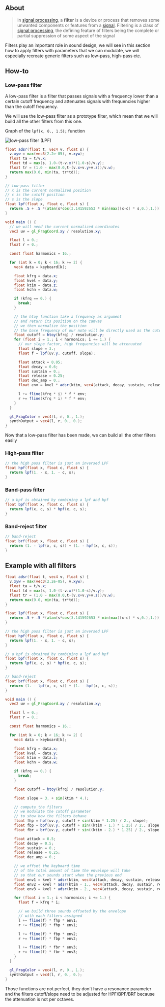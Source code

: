 ## About

> In [signal processing](https://en.wikipedia.org/wiki/Signal_processing), a **filter** is a device or process that removes some unwanted components or features from a [signal](https://en.wikipedia.org/wiki/Signal_(electronics)). Filtering is a class of [signal processing](https://en.wikipedia.org/wiki/Signal_processing), the defining feature of filters being the complete or partial suppression of some aspect of the signal

Filters play an important role in sound design, we will see in this section how to apply filters with parameters that we can modulate, we will especially recreate generic filters such as low-pass, high-pass etc. 

## How-to

### Low-pass filter

A low-pass filter is a filter that passes signals with a frequency lower than a certain cutoff frequency and attenuates signals with frequencies higher than the cutoff frequency.

We will use the low-pass filter as a prototype filter, which mean that we will build all the other filters from this one.

Graph of the `lpf(x, 0., 1.5);` function

![low-pass filter (LPF)](images/lpf.png)

```glsl
float adsr(float t, vec4 v, float s) {
  v.xyw = max(vec3(2.2e-05), v.xyw);
  float ta = t/v.x;
  float td = max(s, 1.0-(t-v.x)*(1.0-s)/v.y);
  float tr = (1.0 - max(0.0,t-(v.x+v.y+v.z))/v.w);
  return max(0.0, min(ta, tr*td));
}

// low-pass filter
// x is the current normalized position
// c is the cutoff position
// s is the slope
float lpf(float x, float c, float s) {
  return .5 + .5 *(atan(s*cos(3.141592653 * min(max((x-c) * s,0.),1.)))/atan(s));
}

void main () {
  // we will need the current normalized coordinates
  vec2 uv = gl_FragCoord.xy / resolution.xy;

  float l = 0.;
  float r = 0.;

  const float harmonics = 16.;

  for (int k = 0; k < 16; k += 2) {
    vec4 data = keyboard[k];

    float kfrq = data.x;
    float kvel = data.y;
    float ktim = data.z;
    float kchn = data.w;

    if (kfrq == 0.) {
      break; 
    }

    // the htoy function take a frequency as argument
    // and return its position on the canvas
    // we then normalize the position
    // the base frequency of our note will be directly used as the cutoff frequency
    float cutoff = htoy(kfrq) / resolution.y;
    for (float i = 1.; i < harmonics; i += 1.) {
      // our slope factor, high frequencies will be attenuated
      float slope = 3.;
      float f = lpf(uv.y, cutoff, slope);

      float attack = 0.05;
      float decay = 0.6;
      float sustain = 0.;
      float release = 0.25;
      float dec_amp = 0.;
      float env = kvel * adsr(ktim, vec4(attack, decay, sustain, release), dec_amp);

      l += fline(kfrq * i) * f * env;
      r += fline(kfrq * i) * f * env;
    }
  }

  gl_FragColor = vec4(l, r, 0., 1.);
  synthOutput = vec4(l, r, 0., 0.);
}
```

Now that a low-pass filter has been made, we can build all the other filters easily

### High-pass filter

```glsl
// the high pass filter is just an inversed LPF
float hpf(float x, float c, float s) {
  return lpf(1. - x, 1. - c, s); 
}
```

### Band-pass filter

```glsl
// a bpf is obtained by combining a lpf and hpf
float bpf(float x, float c, float s) {
  return lpf(x, c, s) * hpf(x, c, s);
}
```

### Band-reject filter

```glsl
// band-reject
float brf(float x, float c, float s) {
  return (1. - lpf(x, c, s)) + (1. - hpf(x, c, s));
}
```

## Example with all filters 

```glsl
float adsr(float t, vec4 v, float s) {
  v.xyw = max(vec3(2.2e-05), v.xyw);
  float ta = t/v.x;
  float td = max(s, 1.0-(t-v.x)*(1.0-s)/v.y);
  float tr = (1.0 - max(0.0,t-(v.x+v.y+v.z))/v.w);
  return max(0.0, min(ta, tr*td));
}

float lpf(float x, float c, float s) {
  return .5 + .5 *(atan(s*cos(3.141592653 * min(max((x-c) * s,0.),1.)))/atan(s));
}

// the high pass filter is just an inversed LPF
float hpf(float x, float c, float s) {
  return lpf(1. - x, 1. - c, s); 
}

// a bpf is obtained by combining a lpf and hpf
float bpf(float x, float c, float s) {
  return lpf(x, c, s) * hpf(x, c, s);
}

// band-reject
float brf(float x, float c, float s) {
  return (1. - lpf(x, c, s)) + (1. - hpf(x, c, s));
}

void main () {
  vec2 uv = gl_FragCoord.xy / resolution.xy;

  float l = 0.;
  float r = 0.;

  const float harmonics = 16.;

  for (int k = 0; k < 16; k += 2) {
    vec4 data = keyboard[k];

    float kfrq = data.x;
    float kvel = data.y;
    float ktim = data.z;
    float kchn = data.w;

    if (kfrq == 0.) {
      break; 
    }

    float cutoff = htoy(kfrq) / resolution.y;

    float slope = 3. + sin(ktim * 4.);

    // compute the filters
    // we modulate the cutoff parameter
    // to show how the filters behave
    float fhp = hpf(uv.y, cutoff + sin(ktim * 1.25) / 2., slope);
    float fbp = bpf(uv.y, cutoff + sin((ktim - 1.) * 1.25) / 2., slope * 1.25);
    float fbr = brf(uv.y, cutoff + sin((ktim - 2.) * 1.25) / 2., slope * 1.5);

    float attack = 0.5;
    float decay = 0.5;
    float sustain = 0.;
    float release = 0.25;
    float dec_amp = 0.;

    // we offset the keyboard time
    // of the total amount of time the envelope will take
    // so that our sounds start when the previous end
    float env1 = kvel * adsr(ktim, vec4(attack, decay, sustain, release), dec_amp);
    float env2 = kvel * adsr(ktim - 1., vec4(attack, decay, sustain, release), dec_amp);
    float env3 = kvel * adsr(ktim - 2., vec4(attack, decay, sustain, release), dec_amp);

    for (float i = 1.; i < harmonics; i += 1.) {
      float f = kfrq * i;

      // we build three sounds offseted by the envelope
      // with each filters assigned
      l += fline(f) * fhp * env1;
      r += fline(f) * fhp * env1;

      l += fline(f) * fbp * env2;
      r += fline(f) * fbp * env2;

      l += fline(f) * fbr * env3;
      r += fline(f) * fbr * env3;
    }
  }

  gl_FragColor = vec4(l, r, 0., 1.);
  synthOutput = vec4(l, r, 0., 0.);
}
```

Those functions are not perfect, they don't have a resonance parameter and the filters cutoff/slope need to be adjusted for HPF/BPF/BRF because the attenuation is not per octaves.